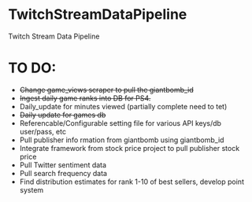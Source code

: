 # TwitchStreamDataPipeline
Twitch Stream Data Pipeline

# TO DO:
- ~~Change game_views scraper to pull the giantbomb_id~~
- ~~Ingest daily game ranks into DB for PS4.~~
- Daily_update for minutes viewed (partially complete need to tet)
- ~~Daily update for games db~~
- Referencable/Configurable setting file for various API keys/db user/pass, etc
- Pull publisher info
rmation from giantbomb using giantbomb_id
- Integrate framework from stock price project to pull publisher stock price
- Pull Twitter sentiment data
- Pull search frequency data
- Find distribution estimates for rank 1-10 of best sellers, develop point system
